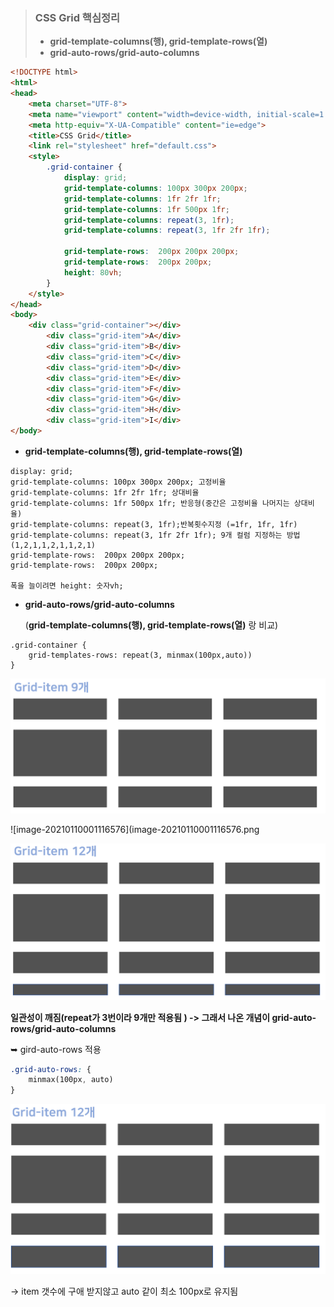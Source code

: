 > ### CSS Grid 핵심정리 
>
> - **grid-template-columns(행), grid-template-rows(열)**
> - **grid-auto-rows/grid-auto-columns**

```html
<!DOCTYPE html>
<html>
<head>
	<meta charset="UTF-8">
	<meta name="viewport" content="width=device-width, initial-scale=1.0">
	<meta http-equiv="X-UA-Compatible" content="ie=edge">
	<title>CSS Grid</title>
	<link rel="stylesheet" href="default.css">
	<style>
		.grid-container {
			display: grid;
			grid-template-columns: 100px 300px 200px;
			grid-template-columns: 1fr 2fr 1fr; 
			grid-template-columns: 1fr 500px 1fr;
			grid-template-columns: repeat(3, 1fr);
			grid-template-columns: repeat(3, 1fr 2fr 1fr);

			grid-template-rows:  200px 200px 200px;
			grid-template-rows:  200px 200px;
			height: 80vh;
		}
	</style>
</head>
<body>
	<div class="grid-container"></div>
		<div class="grid-item">A</div>
		<div class="grid-item">B</div>
		<div class="grid-item">C</div>
		<div class="grid-item">D</div>
		<div class="grid-item">E</div>
		<div class="grid-item">F</div>
		<div class="grid-item">G</div>
		<div class="grid-item">H</div>
		<div class="grid-item">I</div>
</body>
```



- **grid-template-columns(행), grid-template-rows(열)**

```
display: grid;
grid-template-columns: 100px 300px 200px; 고정비율
grid-template-columns: 1fr 2fr 1fr; 상대비율
grid-template-columns: 1fr 500px 1fr; 반응형(중간은 고정비율 나머지는 상대비율)
grid-template-columns: repeat(3, 1fr);반복횟수지정 (=1fr, 1fr, 1fr)
grid-template-columns: repeat(3, 1fr 2fr 1fr); 9개 컬럼 지정하는 방법
(1,2,1,1,2,1,1,2,1)
grid-template-rows:  200px 200px 200px;
grid-template-rows:  200px 200px;

폭을 늘이려면 height: 숫자vh;
```

- **grid-auto-rows/grid-auto-columns**

  (**grid-template-columns(행), grid-template-rows(열)**  랑 비교)

```
.grid-container {
	grid-templates-rows: repeat(3, minmax(100px,auto))
}
```

![image-20210110001048624](image-20210110001048624.png)

![image-20210110001116576](image-20210110001116576.png

![image-20210110001524528](image-20210110001524528.png)

**일관성이 깨짐(repeat가 3번이라 9개만 적용됨 ) -> 그래서 나온 개념이 grid-auto-rows/grid-auto-columns**



➥ gird-auto-rows 적용

```css
.grid-auto-rows: {
    minmax(100px, auto)
}
```

![image-20210110001544527](image-20210110001544527.png)

→ item 갯수에 구애 받지않고 auto 같이 최소 100px로 유지됨